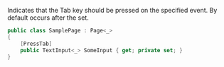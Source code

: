 Indicates that the Tab key should be pressed on the specified event. By default occurs after the set.

```cs
public class SamplePage : Page<_>
{
    [PressTab]
    public TextInput<_> SomeInput { get; private set; }
}
```